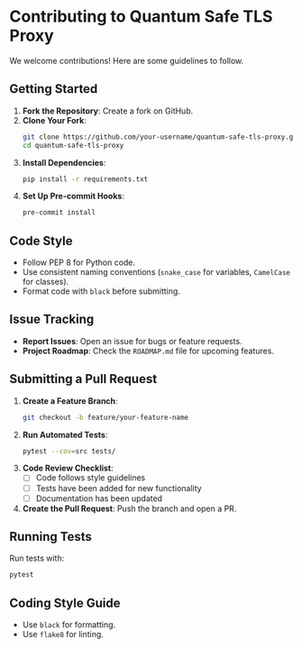 # Contributing to Quantum Safe TLS Proxy

We welcome contributions! Here are some guidelines to follow.

## Getting Started
1. **Fork the Repository**: Create a fork on GitHub.
2. **Clone Your Fork**:
   ```bash
   git clone https://github.com/your-username/quantum-safe-tls-proxy.git
   cd quantum-safe-tls-proxy
   ```
3. **Install Dependencies**:
   ```bash
   pip install -r requirements.txt
   ```
4. **Set Up Pre-commit Hooks**:
   ```bash
   pre-commit install
   ```

## Code Style
- Follow PEP 8 for Python code.
- Use consistent naming conventions (`snake_case` for variables, `CamelCase` for classes).
- Format code with `black` before submitting.

## Issue Tracking
- **Report Issues**: Open an issue for bugs or feature requests.
- **Project Roadmap**: Check the `ROADMAP.md` file for upcoming features.

## Submitting a Pull Request
1. **Create a Feature Branch**:
   ```bash
   git checkout -b feature/your-feature-name
   ```
2. **Run Automated Tests**:
   ```bash
   pytest --cov=src tests/
   ```
3. **Code Review Checklist**:
   - [ ] Code follows style guidelines
   - [ ] Tests have been added for new functionality
   - [ ] Documentation has been updated

4. **Create the Pull Request**: Push the branch and open a PR.

## Running Tests
Run tests with:
```bash
pytest
```

## Coding Style Guide
- Use `black` for formatting.
- Use `flake8` for linting.
